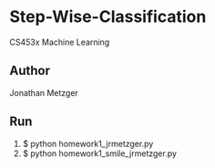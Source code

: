 # Step-Wise-Classification
CS453x Machine Learning 

## Author
Jonathan Metzger

## Run

1. $ python homework1_jrmetzger.py
2. $ python homework1_smile_jrmetzger.py
